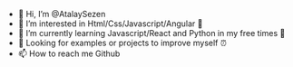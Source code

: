 - 👋 Hi, I’m @AtalaySezen
- 👀 I’m interested in Html/Css/Javascript/Angular 🧮
- 🌱 I’m currently learning Javascript/React and Python in my free times 🐜
- 💞️ Looking for examples or projects to improve myself ⏰
- 📫 How to reach me Github 

<!---
AtalaySezen/AtalaySezen is a ✨ special ✨ repository because its `README.md` (this file) appears on your GitHub profile.
You can click the Preview link to take a look at your changes.
--->
